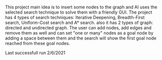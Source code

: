This project main idea is to insert some nodes to the graph and AI uses the selected search technique to solve them with a friendly GUI. 
The project has 4 types of search techniques: Iterative Deepening, Breadth-First search, Uniform-Cost search and A* search. also it has 2 types of graph: directed and undirected graph. 
The user can add nodes, add edges and remove them as well and can set "one or many" nodes as a goal node by adding a space between them and the search will show the first goal node reached from these goal nodes.


Last successfull run 2/6/2021 
